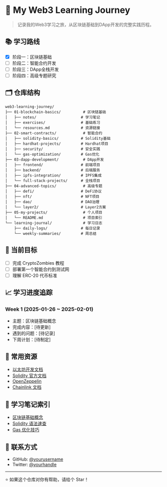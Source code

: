 # 🌟 My Web3 Learning Journey

> 记录我的Web3学习之旅，从区块链基础到DApp开发的完整实践历程。

## 📚 学习路线

- [x] 阶段一：区块链基础
- [ ] 阶段二：智能合约开发
- [ ] 阶段三：DApp全栈开发
- [ ] 阶段四：高级专题研究

## 🗂️ 仓库结构

```
web3-learning-journey/
├── 01-blockchain-basics/          # 区块链基础
│   ├── notes/                    # 学习笔记
│   ├── exercises/                # 基础练习
│   └── resources.md              # 资源链接
├── 02-smart-contracts/            # 智能合约
│   ├── solidity-basics/          # Solidity基础
│   ├── hardhat-projects/         # Hardhat项目
│   ├── security/                 # 安全实践
│   └── gas-optimization/         # Gas优化
├── 03-dapp-development/           # DApp开发
│   ├── frontend/                 # 前端项目
│   ├── backend/                  # 后端服务
│   ├── ipfs-integration/         # IPFS集成
│   └── full-stack-projects/      # 全栈项目
├── 04-advanced-topics/            # 高级专题
│   ├── defi/                     # DeFi协议
│   ├── nft/                      # NFT项目
│   ├── dao/                      # DAO治理
│   └── layer2/                   # Layer2方案
├── 05-my-projects/                # 个人项目
│   └── README.md                  # 项目索引
└── learning-journal/              # 学习日志
    ├── daily-logs/               # 每日记录
    └── weekly-summaries/         # 周总结
```

## 🎯 当前目标

- [ ] 完成 CryptoZombies 教程
- [ ] 部署第一个智能合约到测试网
- [ ] 理解 ERC-20 代币标准

## 📈 学习进度追踪

### Week 1 (2025-01-26 ~ 2025-02-01)
- 主题：区块链基础概念
- 完成内容：[待更新]
- 遇到的问题：[待记录]
- 下周计划：[待制定]

## 🔗 常用资源

- [以太坊开发文档](https://ethereum.org/developers)
- [Solidity 官方文档](https://docs.soliditylang.org/)
- [OpenZeppelin](https://www.openzeppelin.com/)
- [Chainlink 文档](https://docs.chain.link/)

## 📝 学习笔记索引

- [区块链基础概念](./01-blockchain-basics/notes/blockchain-fundamentals.md)
- [Solidity 语法速查](./02-smart-contracts/solidity-basics/syntax-cheatsheet.md)
- [Gas 优化技巧](./02-smart-contracts/gas-optimization/tips.md)

## 🤝 联系方式

- GitHub: [@yourusername](https://github.com/yourusername)
- Twitter: [@yourhandle](https://twitter.com/yourhandle)

---

⭐ 如果这个仓库对你有帮助，请给个 Star！
